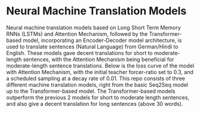 # Neural Machine Translation Models
Neural machine translation models based on Long Short Term Memory RNNs (LSTMs) and Attention Mechanism, followed by the Transformer-based model, incorporating an Encoder-Decoder model architecture, is used to translate sentences (Natural Language) from German/Hindi to English. These models gave decent translations for short to moderate-length sentences, with the Attention Mechanism being beneficial for moderate-length sentence translations. Below is the loss curve of the model with Attention Mechanism, with the initial teacher forcer-ratio set to 0.3, and a scheduled sampling at a decay rate of 0.01. This repo consists of three different machine translation models, right from the basic Seq2Seq model up to the Transformer-based model. The Transformer-based models outperform the previous 2 models for short to moderate length sentences, and also give a decent translation for long sentences (above 30 words). 
  
